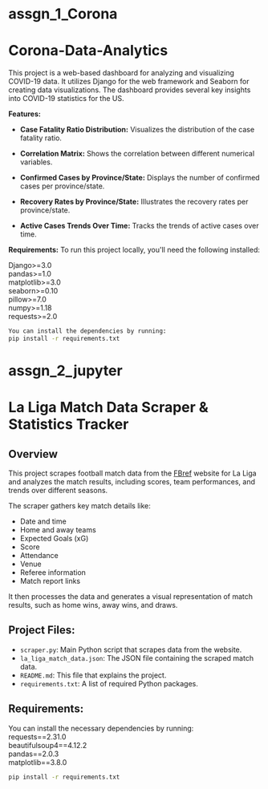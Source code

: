 # assgn_1_Corona
# Corona-Data-Analytics
This project is a web-based dashboard for analyzing and visualizing COVID-19 data. It utilizes Django for the web framework and Seaborn for creating data visualizations. The dashboard provides several key insights into COVID-19 statistics for the US.

**Features:**
- **Case Fatality Ratio Distribution:** Visualizes the distribution of the case fatality ratio.

- **Correlation Matrix:** Shows the correlation between different numerical variables.

- **Confirmed Cases by Province/State:** Displays the number of confirmed cases per province/state.

- **Recovery Rates by Province/State:** Illustrates the recovery rates per province/state.

- **Active Cases Trends Over Time:** Tracks the trends of active cases over time.

**Requirements:**
To run this project locally, you'll need the following installed:

Django>=3.0 </br>
pandas>=1.0 </br>
matplotlib>=3.0 </br>
seaborn>=0.10 </br>
pillow>=7.0 </br>
numpy>=1.18 </br>
requests>=2.0 </br>
 

```bash
You can install the dependencies by running:
pip install -r requirements.txt
```

 

# assgn_2_jupyter
# La Liga Match Data Scraper & Statistics Tracker
## Overview
This project scrapes football match data from the [FBref](https://fbref.com/en/comps/12/schedule/La-Liga-Scores-and-Fixtures) website for La Liga and analyzes the match results, including scores, team performances, and trends over different seasons.

The scraper gathers key match details like:
- Date and time
- Home and away teams
- Expected Goals (xG)
- Score
- Attendance
- Venue
- Referee information
- Match report links

It then processes the data and generates a visual representation of match results, such as home wins, away wins, and draws.

## Project Files:
- `scraper.py`: Main Python script that scrapes data from the website.
- `la_liga_match_data.json`: The JSON file containing the scraped match data.
- `README.md`: This file that explains the project.
- `requirements.txt`: A list of required Python packages.

## Requirements:
You can install the necessary dependencies by running:</br>
requests==2.31.0</br>
beautifulsoup4==4.12.2</br>
pandas==2.0.3</br>
matplotlib==3.8.0</br>

```bash
pip install -r requirements.txt
